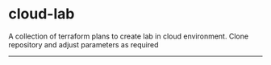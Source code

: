 # cloud-lab
A collection of terraform plans to create lab in cloud environment.
Clone repository and adjust parameters as required

---

